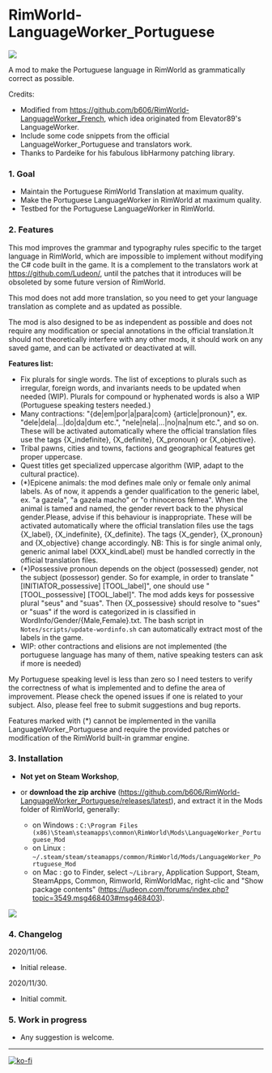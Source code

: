 # RimWorld-LanguageWorker_Portuguese
![]( https://raw.githubusercontent.com/wiki/b606/RimWorld-LanguageWorker_Portuguese/images/LWKR_Portuguese_Mod_banner.png)

A mod to make the Portuguese language in RimWorld as grammatically correct as possible.

Credits:

 - Modified from https://github.com/b606/RimWorld-LanguageWorker_French, which idea originated from Elevator89's LanguageWorker.
 - Include some code snippets from the official LanguageWorker_Portuguese and translators work.
 - Thanks to Pardeike for his fabulous libHarmony patching library.

### 1. Goal
 - Maintain the Portuguese RimWorld Translation at maximum quality.
 - Make the Portuguese LanguageWorker in RimWorld at maximum quality.
 - Testbed for the Portuguese LanguageWorker in RimWorld.

### 2. Features

This mod improves the grammar and typography rules specific to the target language in RimWorld, which are impossible to implement without modifying the C# code built in the game. It is a complement to the translators work at https://github.com/Ludeon/, until the patches that it introduces will be obsoleted by some future version of RimWorld.

This mod does not add more translation, so you need to get your language translation as complete and as updated as possible.

The mod is also designed to be as independent as possible and does not require any modification or special annotations in the official translation.It should not theoretically interfere with any other mods, it should work on any saved game, and can be activated or deactivated at will.

**Features list:**

- Fix plurals for single words. The list of exceptions to plurals such as irregular, foreign words, and invariants needs to be updated when needed (WIP). Plurals for compound or hyphenated words is also a WIP (Portuguese speaking testers needed.)
- Many contractions: "{de|em|por|a|para|com} {article|pronoun}", ex. "dele|dela|...|do|da|dum etc.", "nele|nela|...|no|na|num etc.", and so on. These will be activated automatically where the official translation files use the tags {X_indefinite}, {X_definite}, {X_pronoun} or {X_objective}.
- Tribal pawns, cities and towns, factions and geographical features get proper uppercase.
- Quest titles get specialized uppercase algorithm (WIP, adapt to the cultural practice).
- (*)Epicene animals: the mod defines male only or female only animal labels. As of now, it appends a gender qualification to the generic label, ex. "a gazela", "a gazela macho" or "o rhinoceros fêmea". When the animal is tamed and named, the gender revert back to the physical gender.Please, advise if this behaviour is inappropriate. These will be activated automatically where the official translation files use the tags {X_label}, {X_indefinite}, {X_definite}. The tags {X_gender}, {X_pronoun} and {X_objective} change accordingly. NB: This is for single animal only, generic animal label (XXX_kindLabel) must be handled correctly in the official translation files.
- (*)Possessive pronoun depends on the object (possessed) gender, not the subject (possessor) gender. So for example, in order to translate "[INITIATOR_possessive] [TOOL_label]", one should use "[TOOL_possessive] [TOOL_label]". The mod adds keys for possessive plural "seus" and "suas". Then {X_possessive} should resolve to "sues" or "suas" if the word is categorized in is classified in WordInfo/Gender/{Male,Female}.txt. The bash script in `Notes/scripts/update-wordinfo.sh` can automatically extract most of the labels in the game.
- WIP: other contractions and elisions are not implemented (the portuguese language has many of them, native speaking testers can ask if more is needed)

My Portuguese speaking level is less than zero so I need testers to verify the correctness of what is implemented and to define the area of improvement. Please check the opened issues if one is related to your subject. Also, please feel free to submit suggestions and bug reports.

Features marked with (*) cannot be implemented in the vanilla LanguageWorker_Portuguese and require the provided patches or modification of the RimWorld built-in grammar engine.

### 3. Installation

- **Not yet on Steam Workshop**,

- or **download the zip archive** (https://github.com/b606/RimWorld-LanguageWorker_Portuguese/releases/latest), and extract it in the Mods folder of RimWorld, generally:

    - on Windows : `C:\Program Files (x86)\Steam\steamapps\common\RimWorld\Mods\LanguageWorker_Portuguese_Mod`
    - on Linux : `~/.steam/steam/steamapps/common/RimWorld/Mods/LanguageWorker_Portuguese_Mod`
    - on Mac : go to Finder, select `~/Library`, Application Support, Steam, SteamApps, Common, Rimworld, RimWorldMac, right-clic and "Show package contents" (https://ludeon.com/forums/index.php?topic=3549.msg468403#msg468403).

![]( https://raw.githubusercontent.com/wiki/b606/RimWorld-LanguageWorker_Portuguese/images/LWKR_Portuguese_Mod_folders.png)


### 4. Changelog

2020/11/06.
  - Initial release.

2020/11/30.
  - Initial commit.

### 5. Work in progress

  - Any suggestion is welcome.
 
---
[![ko-fi](https://www.ko-fi.com/img/githubbutton_sm.svg)](https://ko-fi.com/Z8Z51KQ21)
